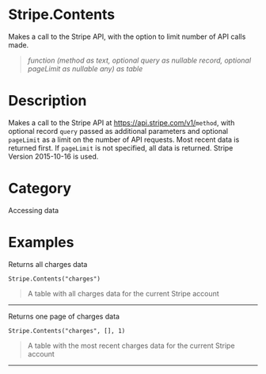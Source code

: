 ﻿# Stripe.Contents
Makes a call to the Stripe API, with the option to limit number of API calls made.
> _function (method as text, optional query as nullable record, optional pageLimit as nullable any) as table_
# Description 
Makes a call to the Stripe API at https://api.stripe.com/v1/<code>method</code>, with optional record <code>query</code> passed as additional parameters and optional <code>pageLimit</code> as a limit on the number of API requests. Most recent data is returned first. If <code>pageLimit</code> is not specified, all data is returned. Stripe Version 2015-10-16 is used.
# Category 
Accessing data
# Examples 
Returns all charges data
```
Stripe.Contents("charges")
```
> A table with all charges data for the current Stripe account
***
Returns one page of charges data
```
Stripe.Contents("charges", [], 1)
```
> A table with the most recent charges data for the current Stripe account
***
